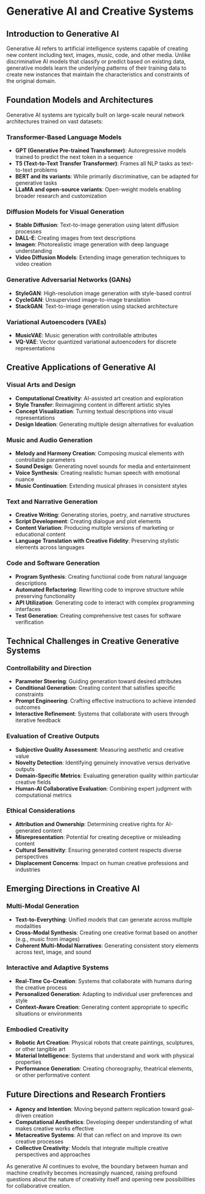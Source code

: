 # Generative AI and Creative Systems

## Introduction to Generative AI

Generative AI refers to artificial intelligence systems capable of creating new content including text, images, music, code, and other media. Unlike discriminative AI models that classify or predict based on existing data, generative models learn the underlying patterns of their training data to create new instances that maintain the characteristics and constraints of the original domain.

## Foundation Models and Architectures

Generative AI systems are typically built on large-scale neural network architectures trained on vast datasets:

### Transformer-Based Language Models
* **GPT (Generative Pre-trained Transformer)**: Autoregressive models trained to predict the next token in a sequence
* **T5 (Text-to-Text Transfer Transformer)**: Frames all NLP tasks as text-to-text problems
* **BERT and its variants**: While primarily discriminative, can be adapted for generative tasks
* **LLaMA and open-source variants**: Open-weight models enabling broader research and customization

### Diffusion Models for Visual Generation
* **Stable Diffusion**: Text-to-image generation using latent diffusion processes
* **DALL-E**: Creating images from text descriptions
* **Imagen**: Photorealistic image generation with deep language understanding
* **Video Diffusion Models**: Extending image generation techniques to video creation

### Generative Adversarial Networks (GANs)
* **StyleGAN**: High-resolution image generation with style-based control
* **CycleGAN**: Unsupervised image-to-image translation
* **StackGAN**: Text-to-image generation using stacked architecture

### Variational Autoencoders (VAEs)
* **MusicVAE**: Music generation with controllable attributes
* **VQ-VAE**: Vector quantized variational autoencoders for discrete representations

## Creative Applications of Generative AI

### Visual Arts and Design
* **Computational Creativity**: AI-assisted art creation and exploration
* **Style Transfer**: Reimagining content in different artistic styles
* **Concept Visualization**: Turning textual descriptions into visual representations
* **Design Ideation**: Generating multiple design alternatives for evaluation

### Music and Audio Generation
* **Melody and Harmony Creation**: Composing musical elements with controllable parameters
* **Sound Design**: Generating novel sounds for media and entertainment
* **Voice Synthesis**: Creating realistic human speech with emotional nuance
* **Music Continuation**: Extending musical phrases in consistent styles

### Text and Narrative Generation
* **Creative Writing**: Generating stories, poetry, and narrative structures
* **Script Development**: Creating dialogue and plot elements
* **Content Variation**: Producing multiple versions of marketing or educational content
* **Language Translation with Creative Fidelity**: Preserving stylistic elements across languages

### Code and Software Generation
* **Program Synthesis**: Creating functional code from natural language descriptions
* **Automated Refactoring**: Rewriting code to improve structure while preserving functionality
* **API Utilization**: Generating code to interact with complex programming interfaces
* **Test Generation**: Creating comprehensive test cases for software verification

## Technical Challenges in Creative Generative Systems

### Controllability and Direction
* **Parameter Steering**: Guiding generation toward desired attributes
* **Conditional Generation**: Creating content that satisfies specific constraints
* **Prompt Engineering**: Crafting effective instructions to achieve intended outcomes
* **Interactive Refinement**: Systems that collaborate with users through iterative feedback

### Evaluation of Creative Outputs
* **Subjective Quality Assessment**: Measuring aesthetic and creative value
* **Novelty Detection**: Identifying genuinely innovative versus derivative outputs
* **Domain-Specific Metrics**: Evaluating generation quality within particular creative fields
* **Human-AI Collaborative Evaluation**: Combining expert judgment with computational metrics

### Ethical Considerations
* **Attribution and Ownership**: Determining creative rights for AI-generated content
* **Misrepresentation**: Potential for creating deceptive or misleading content
* **Cultural Sensitivity**: Ensuring generated content respects diverse perspectives
* **Displacement Concerns**: Impact on human creative professions and industries

## Emerging Directions in Creative AI

### Multi-Modal Generation
* **Text-to-Everything**: Unified models that can generate across multiple modalities
* **Cross-Modal Synthesis**: Creating one creative format based on another (e.g., music from images)
* **Coherent Multi-Modal Narratives**: Generating consistent story elements across text, image, and sound

### Interactive and Adaptive Systems
* **Real-Time Co-Creation**: Systems that collaborate with humans during the creative process
* **Personalized Generation**: Adapting to individual user preferences and style
* **Context-Aware Creation**: Generating content appropriate to specific situations or environments

### Embodied Creativity
* **Robotic Art Creation**: Physical robots that create paintings, sculptures, or other tangible art
* **Material Intelligence**: Systems that understand and work with physical properties
* **Performance Generation**: Creating choreography, theatrical elements, or other performative content

## Future Directions and Research Frontiers

* **Agency and Intention**: Moving beyond pattern replication toward goal-driven creation
* **Computational Aesthetics**: Developing deeper understanding of what makes creative works effective
* **Metacreative Systems**: AI that can reflect on and improve its own creative processes
* **Collective Creativity**: Models that integrate multiple creative perspectives and approaches

As generative AI continues to evolve, the boundary between human and machine creativity becomes increasingly nuanced, raising profound questions about the nature of creativity itself and opening new possibilities for collaborative creation.